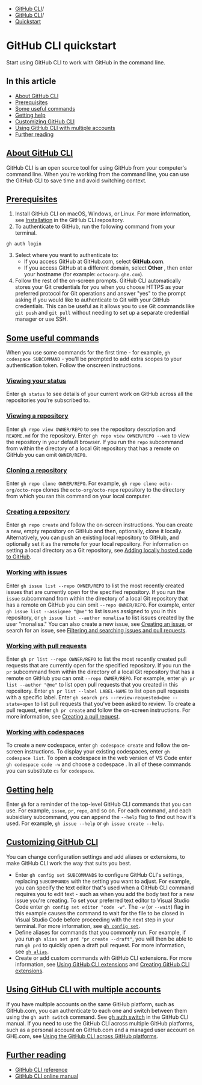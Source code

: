   * [GitHub CLI](https://docs.github.com/en/github-cli "GitHub CLI")/
  * [GitHub CLI](https://docs.github.com/en/github-cli/github-cli "GitHub CLI")/
  * [Quickstart](https://docs.github.com/en/github-cli/github-cli/quickstart "Quickstart")


# GitHub CLI quickstart
Start using GitHub CLI to work with GitHub in the command line.
## In this article
  * [About GitHub CLI](https://docs.github.com/en/github-cli/github-cli/quickstart#about-github-cli)
  * [Prerequisites](https://docs.github.com/en/github-cli/github-cli/quickstart#prerequisites)
  * [Some useful commands](https://docs.github.com/en/github-cli/github-cli/quickstart#some-useful-commands)
  * [Getting help](https://docs.github.com/en/github-cli/github-cli/quickstart#getting-help)
  * [Customizing GitHub CLI](https://docs.github.com/en/github-cli/github-cli/quickstart#customizing-github-cli)
  * [Using GitHub CLI with multiple accounts](https://docs.github.com/en/github-cli/github-cli/quickstart#using-github-cli-with-multiple-accounts)
  * [Further reading](https://docs.github.com/en/github-cli/github-cli/quickstart#further-reading)


## [About GitHub CLI](https://docs.github.com/en/github-cli/github-cli/quickstart#about-github-cli)
GitHub CLI is an open source tool for using GitHub from your computer's command line. When you're working from the command line, you can use the GitHub CLI to save time and avoid switching context.
## [Prerequisites](https://docs.github.com/en/github-cli/github-cli/quickstart#prerequisites)
  1. Install GitHub CLI on macOS, Windows, or Linux. For more information, see [Installation](https://github.com/cli/cli#installation) in the GitHub CLI repository.
  2. To authenticate to GitHub, run the following command from your terminal.
```
gh auth login

```

  3. Select where you want to authenticate to:
     * If you access GitHub at GitHub.com, select **GitHub.com**.
     * If you access GitHub at a different domain, select **Other** , then enter your hostname (for example: `octocorp.ghe.com`).
  4. Follow the rest of the on-screen prompts.
GitHub CLI automatically stores your Git credentials for you when you choose HTTPS as your preferred protocol for Git operations and answer "yes" to the prompt asking if you would like to authenticate to Git with your GitHub credentials. This can be useful as it allows you to use Git commands like `git push` and `git pull` without needing to set up a separate credential manager or use SSH.


## [Some useful commands](https://docs.github.com/en/github-cli/github-cli/quickstart#some-useful-commands)
When you use some commands for the first time - for example, `gh codespace SUBCOMMAND` - you'll be prompted to add extra scopes to your authentication token. Follow the onscreen instructions.
### [Viewing your status](https://docs.github.com/en/github-cli/github-cli/quickstart#viewing-your-status)
Enter `gh status` to see details of your current work on GitHub across all the repositories you're subscribed to.
### [Viewing a repository](https://docs.github.com/en/github-cli/github-cli/quickstart#viewing-a-repository)
Enter `gh repo view OWNER/REPO` to see the repository description and `README.md` for the repository. Enter `gh repo view OWNER/REPO --web` to view the repository in your default browser.
If you run the `repo` subcommand from within the directory of a local Git repository that has a remote on GitHub you can omit `OWNER/REPO`.
### [Cloning a repository](https://docs.github.com/en/github-cli/github-cli/quickstart#cloning-a-repository)
Enter `gh repo clone OWNER/REPO`. For example, `gh repo clone octo-org/octo-repo` clones the `octo-org/octo-repo` repository to the directory from which you ran this command on your local computer.
### [Creating a repository](https://docs.github.com/en/github-cli/github-cli/quickstart#creating-a-repository)
Enter `gh repo create` and follow the on-screen instructions. You can create a new, empty repository on GitHub and then, optionally, clone it locally. Alternatively, you can push an existing local repository to GitHub, and optionally set it as the remote for your local repository. For information on setting a local directory as a Git repository, see [Adding locally hosted code to GitHub](https://docs.github.com/en/migrations/importing-source-code/using-the-command-line-to-import-source-code/adding-locally-hosted-code-to-github#initializing-a-git-repository).
### [Working with issues](https://docs.github.com/en/github-cli/github-cli/quickstart#working-with-issues)
Enter `gh issue list --repo OWNER/REPO` to list the most recently created issues that are currently open for the specified repository. If you run the `issue` subcommand from within the directory of a local Git repository that has a remote on GitHub you can omit `--repo OWNER/REPO`. For example, enter `gh issue list --assignee "@me"` to list issues assigned to you in this repository, or `gh issue list --author monalisa` to list issues created by the user "monalisa."
You can also create a new issue, see [Creating an issue](https://docs.github.com/en/issues/tracking-your-work-with-issues/creating-an-issue#creating-an-issue-with-github-cli), or search for an issue, see [Filtering and searching issues and pull requests](https://docs.github.com/en/issues/tracking-your-work-with-issues/filtering-and-searching-issues-and-pull-requests?tool=cli#searching-for-issues-and-pull-requests).
### [Working with pull requests](https://docs.github.com/en/github-cli/github-cli/quickstart#working-with-pull-requests)
Enter `gh pr list --repo OWNER/REPO` to list the most recently created pull requests that are currently open for the specified repository. If you run the `pr` subcommand from within the directory of a local Git repository that has a remote on GitHub you can omit `--repo OWNER/REPO`. For example, enter `gh pr list --author "@me"` to list open pull requests that you created in this repository.
Enter `gh pr list --label LABEL-NAME` to list open pull requests with a specific label. Enter `gh search prs --review-requested=@me --state=open` to list pull requests that you've been asked to review.
To create a pull request, enter `gh pr create` and follow the on-screen instructions. For more information, see [Creating a pull request](https://docs.github.com/en/pull-requests/collaborating-with-pull-requests/proposing-changes-to-your-work-with-pull-requests/creating-a-pull-request?tool=cli#creating-the-pull-request).
### [Working with codespaces](https://docs.github.com/en/github-cli/github-cli/quickstart#working-with-codespaces)
To create a new codespace, enter `gh codespace create` and follow the on-screen instructions.
To display your existing codespaces, enter `gh codespace list`. To open a codespace in the web version of VS Code enter `gh codespace code -w` and choose a codespace .
In all of these commands you can substitute `cs` for `codespace`.
## [Getting help](https://docs.github.com/en/github-cli/github-cli/quickstart#getting-help)
Enter `gh` for a reminder of the top-level GitHub CLI commands that you can use. For example, `issue`, `pr`, `repo`, and so on.
For each command, and each subsidiary subcommand, you can append the `--help` flag to find out how it's used. For example, `gh issue --help` or `gh issue create --help`.
## [Customizing GitHub CLI](https://docs.github.com/en/github-cli/github-cli/quickstart#customizing-github-cli)
You can change configuration settings and add aliases or extensions, to make GitHub CLI work the way that suits you best.
  * Enter `gh config set SUBCOMMANDS` to configure GitHub CLI's settings, replacing `SUBCOMMANDS` with the setting you want to adjust.
For example, you can specify the text editor that's used when a GitHub CLI command requires you to edit text - such as when you add the body text for a new issue you're creating. To set your preferred text editor to Visual Studio Code enter `gh config set editor "code -w"`. The `-w` (or `--wait`) flag in this example causes the command to wait for the file to be closed in Visual Studio Code before proceeding with the next step in your terminal.
For more information, see [`gh config set`](https://cli.github.com/manual/gh_config_set).
  * Define aliases for commands that you commonly run. For example, if you run `gh alias set prd "pr create --draft"`, you will then be able to run `gh prd` to quickly open a draft pull request. For more information, see [`gh alias`](https://cli.github.com/manual/gh_alias).
  * Create or add custom commands with GitHub CLI extensions. For more information, see [Using GitHub CLI extensions](https://docs.github.com/en/github-cli/github-cli/using-github-cli-extensions) and [Creating GitHub CLI extensions](https://docs.github.com/en/github-cli/github-cli/creating-github-cli-extensions).


## [Using GitHub CLI with multiple accounts](https://docs.github.com/en/github-cli/github-cli/quickstart#using-github-cli-with-multiple-accounts)
If you have multiple accounts on the same GitHub platform, such as GitHub.com, you can authenticate to each one and switch between them using the `gh auth switch` command. See [gh auth switch](https://cli.github.com/manual/gh_auth_switch) in the GitHub CLI manual.
If you need to use the GitHub CLI across multiple GitHub platforms, such as a personal account on GitHub.com and a managed user account on GHE.com, see [Using the GitHub CLI across GitHub platforms](https://docs.github.com/en/github-cli/github-cli/using-multiple-accounts).
## [Further reading](https://docs.github.com/en/github-cli/github-cli/quickstart#further-reading)
  * [GitHub CLI reference](https://docs.github.com/en/github-cli/github-cli/github-cli-reference)
  * [GitHub CLI online manual](https://cli.github.com/manual/gh)


